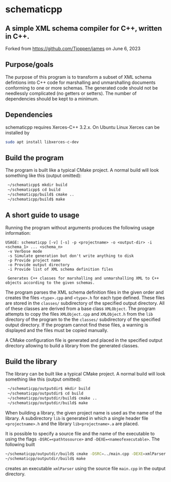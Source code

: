 # schematicpp
## A simple XML schema compiler for C++, written in C++.

Forked from https://github.com/Tjoppen/james on June 6, 2023

## Purpose/goals
The purpose of this program is to transform a subset of XML schema defintions into C++ code for marshalling and unmarshalling documents conforming to one or more schemas. The generated code should not be needlessly complicated (no getters or setters). The number of dependencies should be kept to a minimum.

## Dependencies

schematicpp requires Xerces-C++ 3.2.x. On Ubuntu Linux Xerces can be installed by
```sh
sudo apt install libxerces-c-dev
```

## Build the program

The program is built like a typical CMake project. A normal build will look something like this (output omitted):

```sh
 ~/schematicpp$ mkdir build
 ~/schematicpp$ cd build
 ~/schematicpp/build$ cmake ..
 ~/schematicpp/build$ make
```

## A short guide to usage

Running the program without arguments produces the following usage information:

```
USAGE: schematicpp [-v] [-s] -p <projectname> -o <output-dir> -i <schema_1> ... <schema_n>
 -v	Verbose mode
 -s	Simulate generation but don't write anything to disk
 -p	Provide project name
 -o	Provide output directory
 -i	Provide list of XML schema definition files

 Generates C++ classes for marshalling and unmarshalling XML to C++ objects according to the given schemas.
```

The program parses the XML schema definition files in the given order and creates the files `<type>.cpp` and `<type>.h` for each type defined. These files are stored in the `classes/` subdirectory of the specified output directory. All of these classes are derived from a base class `XMLObject`. The program attempts to copy the files `XMLObject.cpp` and `XMLObject.h` from the `lib` directory of the program to the the `classes/` subdirectory of the specified output directory. If the program cannot find these files, a warning is displayed and the files must be copied manually.

A CMake configuration file is generated and placed in the specified output directory allowing to build a library from the generated classes.

## Build the library

The library can be built like a typical CMake project. A normal build will look something like this (output omitted):

```sh
 ~/schematicpp/outputdir$ mkdir build
 ~/schematicpp/outputdir$ cd build
 ~/schematicpp/outputdir/build$ cmake ..
 ~/schematicpp/outputdir/build$ make
```

When building a library, the given project name is used as the name of the library. A subdirectory `lib` is generated in which a single header file `<projectname>.h` and the library `lib<projectname>.a` are placed.

It is possible to specify a source file and the name of the executable to using the flags `-DSRC=<pathtosource>` and `-DEXE=<nameofexecutable>`. The following built
```sh
~/schematicpp/outputdir/build$ cmake -DSRC=../main.cpp -DEXE=xmlParser ..
~/schematicpp/outputdir/build$ make
```
creates an executable `xmlParser` using the source file `main.cpp` in the output directory. 
